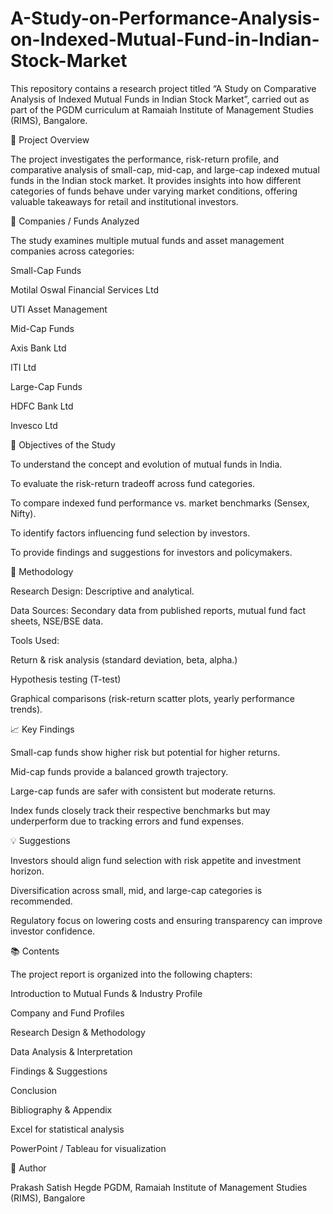 # A-Study-on-Performance-Analysis-on-Indexed-Mutual-Fund-in-Indian-Stock-Market
This repository contains a research project titled “A Study on Comparative Analysis of Indexed Mutual Funds in Indian Stock Market”, carried out as part of the PGDM curriculum at Ramaiah Institute of Management Studies (RIMS), Bangalore.

📌 Project Overview

The project investigates the performance, risk-return profile, and comparative analysis of small-cap, mid-cap, and large-cap indexed mutual funds in the Indian stock market. It provides insights into how different categories of funds behave under varying market conditions, offering valuable takeaways for retail and institutional investors.

🏦 Companies / Funds Analyzed

The study examines multiple mutual funds and asset management companies across categories:

Small-Cap Funds

Motilal Oswal Financial Services Ltd

UTI Asset Management

Mid-Cap Funds

Axis Bank Ltd

ITI Ltd

Large-Cap Funds

HDFC Bank Ltd

Invesco Ltd

🎯 Objectives of the Study

To understand the concept and evolution of mutual funds in India.

To evaluate the risk-return tradeoff across fund categories.

To compare indexed fund performance vs. market benchmarks (Sensex, Nifty).

To identify factors influencing fund selection by investors.

To provide findings and suggestions for investors and policymakers.

📑 Methodology

Research Design: Descriptive and analytical.

Data Sources: Secondary data from published reports, mutual fund fact sheets, NSE/BSE data.

Tools Used:

Return & risk analysis (standard deviation, beta, alpha.)

Hypothesis testing (T-test)

Graphical comparisons (risk-return scatter plots, yearly performance trends).

📈 Key Findings

Small-cap funds show higher risk but potential for higher returns.

Mid-cap funds provide a balanced growth trajectory.

Large-cap funds are safer with consistent but moderate returns.

Index funds closely track their respective benchmarks but may underperform due to tracking errors and fund expenses.

💡 Suggestions

Investors should align fund selection with risk appetite and investment horizon.

Diversification across small, mid, and large-cap categories is recommended.

Regulatory focus on lowering costs and ensuring transparency can improve investor confidence.

📚 Contents

The project report is organized into the following chapters:

Introduction to Mutual Funds & Industry Profile

Company and Fund Profiles

Research Design & Methodology

Data Analysis & Interpretation

Findings & Suggestions

Conclusion

Bibliography & Appendix

Excel for statistical analysis

PowerPoint / Tableau for visualization 

📌 Author

Prakash Satish Hegde
PGDM, Ramaiah Institute of Management Studies (RIMS), Bangalore
